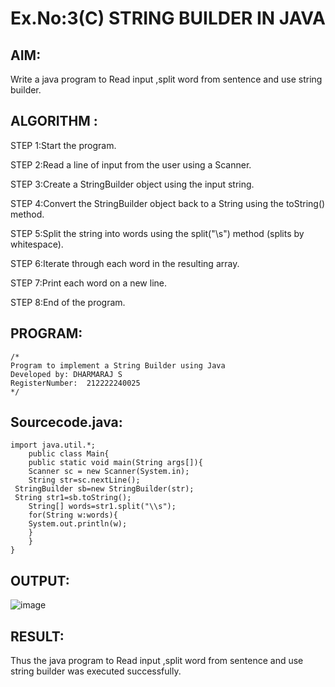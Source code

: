 # Ex.No:3(C)    STRING BUILDER IN JAVA

## AIM:

Write a java program to Read input ,split word from sentence and use string builder.

## ALGORITHM :
STEP 1:Start the program.

STEP 2:Read a line of input from the user using a Scanner.

STEP 3:Create a StringBuilder object using the input string.

STEP 4:Convert the StringBuilder object back to a String using the toString() method.

STEP 5:Split the string into words using the split("\\s") method (splits by whitespace).

STEP 6:Iterate through each word in the resulting array.

STEP 7:Print each word on a new line.

STEP 8:End of the program.

## PROGRAM:
 ```
/*
Program to implement a String Builder using Java
Developed by: DHARMARAJ S
RegisterNumber:  212222240025
*/
```

## Sourcecode.java:
```
import java.util.*;
	public class Main{  
	public static void main(String args[]){  
	Scanner sc = new Scanner(System.in);  
	String str=sc.nextLine();
 StringBuilder sb=new StringBuilder(str);
 String str1=sb.toString();
	String[] words=str1.split("\\s");
	for(String w:words){  
	System.out.println(w);  
	}  
	}
}
```

## OUTPUT:

![image](https://github.com/user-attachments/assets/416e2ac6-9ab3-4f0d-8dc6-d70ba5551435)



## RESULT:
Thus the java program to Read input ,split word from sentence and use string builder was executed successfully.



